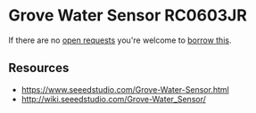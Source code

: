 # Grove Water Sensor RC0603JR
If there are no [open requests](../../../../issues?q=is%3Aissue+is%3Aopen+%22Grove+Water+Sensor+RC0603JR%22+in%3Atitle) you're welcome to [borrow this](../../../../issues/new?title=Borrow+request+for+Grove+Water+Sensor+RC0603JR&body=1+piece+of+%5Bthis%5D%28..%2Fblob%2Fmain%2F.%2FHardware%2FSensors%2FGrove_Water_Sensor_RC0603JR.md%29+for+~2+weeks.).

## Resources
- https://www.seeedstudio.com/Grove-Water-Sensor.html
- http://wiki.seeedstudio.com/Grove-Water_Sensor/

